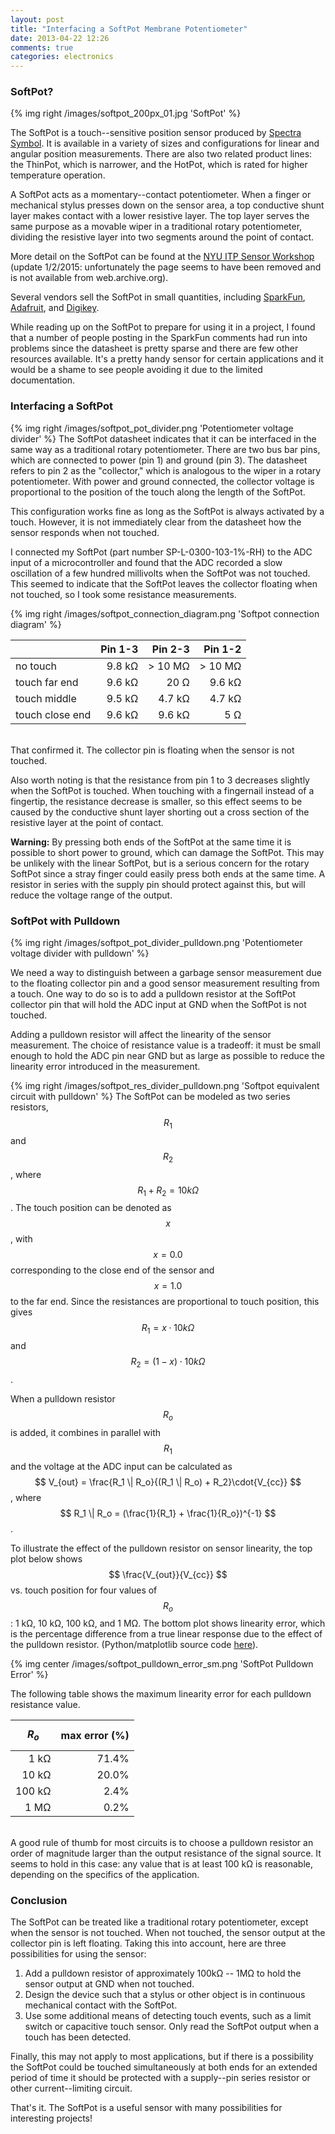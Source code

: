 ```yaml
---
layout: post
title: "Interfacing a SoftPot Membrane Potentiometer"
date: 2013-04-22 12:26
comments: true
categories: electronics
---
```


### SoftPot?
{% img right /images/softpot_200px_01.jpg 'SoftPot' %}

The SoftPot is a touch--sensitive position sensor produced by [Spectra Symbol](http://www.spectrasymbol.com/potentiometer/softpot).
It is available in a variety of sizes and configurations for linear and angular position measurements.
There are also two related product lines: the ThinPot, which is narrower, and the HotPot, which is rated for higher temperature operation.

A SoftPot acts as a momentary--contact potentiometer. 
When a finger or mechanical stylus presses down on the sensor area, a top conductive shunt layer makes contact with a lower resistive layer.
The top layer serves the same purpose as a movable wiper in a traditional rotary potentiometer, dividing the resistive layer into two segments around the point of contact. 

More detail on the SoftPot can be found at the [NYU ITP Sensor Workshop](http://itp.nyu.edu/physcomp/sensors/Reports/SoftPot)
(update 1/2/2015: unfortunately the page seems to have been removed and is not available from web.archive.org).

Several vendors sell the SoftPot in small quantities, including [SparkFun](http://www.sparkfun.com), [Adafruit](http://www.adafruit.com/), and [Digikey](http://www.digikey.com/).

While reading up on the SoftPot to prepare for using it in a project, I found that a number of people posting in the SparkFun comments had run into problems
since the datasheet is pretty sparse and there are few other resources available.
It's a pretty handy sensor for certain applications and it would be a shame to see people avoiding it due to the limited documentation.

### Interfacing a SoftPot
{% img right /images/softpot_pot_divider.png 'Potentiometer voltage divider' %}
The SoftPot datasheet indicates that it can be interfaced in the same way as a traditional rotary potentiometer.
There are two bus bar pins, which are connected to power (pin 1) and ground (pin 3). 
The datasheet refers to pin 2 as the "collector," which is analogous to the wiper in a rotary potentiometer.
With power and ground connected, the collector voltage is proportional to the position of the touch along the length of the SoftPot.

This configuration works fine as long as the SoftPot is always activated by a touch.
However, it is not immediately clear from the datasheet how the sensor responds when not touched.

I connected my SoftPot (part number SP-L-0300-103-1%-RH) to the ADC input of a microcontroller and found that the ADC recorded a slow oscillation of a few hundred millivolts when the SoftPot was not touched.
This seemed to indicate that the SoftPot leaves the collector floating when not touched, so I took some resistance measurements.

{% img right /images/softpot_connection_diagram.png 'Softpot connection diagram' %}

|                   | Pin 1-3 | Pin 2-3 | Pin 1-2 |
|:------------------|--------:|--------:|--------:| 
| no touch          | 9.8 kΩ | > 10 MΩ | > 10 MΩ | 
| touch far end     | 9.6 kΩ | 20 Ω | 9.6 kΩ | 
| touch middle      | 9.5 kΩ | 4.7 kΩ | 4.7 kΩ | 
| touch close end   | 9.6 kΩ | 9.6 kΩ | 5 Ω | 

<br>
That confirmed it. The collector pin is floating when the sensor is not touched.

Also worth noting is that the resistance from pin 1 to 3 decreases slightly when the SoftPot is touched. When touching with a fingernail instead of a fingertip, 
the resistance decrease is smaller, 
so this effect seems to be caused by the conductive shunt layer shorting out a cross section of the resistive layer at the point of contact.

**Warning:** By pressing both ends of the SoftPot at the same time it is possible to short power to ground, which can damage the SoftPot. 
This may be unlikely with the linear SoftPot, but is a serious concern for the rotary SoftPot since a stray finger could easily press both ends at the same time.
A resistor in series with the supply pin should protect against this, but will reduce the voltage range of the output.

### SoftPot with Pulldown
{% img right /images/softpot_pot_divider_pulldown.png 'Potentiometer voltage divider with pulldown' %}

We need a way to distinguish between a garbage sensor measurement due to the floating collector pin and a good sensor measurement resulting from a touch.
One way to do so is to add a pulldown resistor at the SoftPot collector pin that will hold the ADC input at GND when the SoftPot is not touched.

Adding a pulldown resistor will affect the linearity of the sensor measurement.
The choice of resistance value is a tradeoff: 
it must be small enough to hold the ADC pin near GND but as large as possible to reduce the linearity error introduced in the measurement.

{% img right /images/softpot_res_divider_pulldown.png 'Softpot equivalent circuit with pulldown' %}
The SoftPot can be modeled as two series resistors, 
$$ R_1 $$ and $$ R_2 $$, where  $$ R_1 + R_2 = 10kΩ $$.
The touch position can be denoted as $$ x $$, with $$ x = 0.0 $$ corresponding to the close end of the sensor and $$ x = 1.0 $$ to the far end.
Since the resistances are proportional to touch position, this gives $$ R_1 = x \cdot 10kΩ $$ and $$ R_2 = (1-x) \cdot 10kΩ $$.


When a pulldown resistor $$ R_o $$ is added, it combines in parallel with $$ R_1 $$ 
and the voltage at the ADC input can be calculated as 
$$ V_{out} = \frac{R_1 \| R_o}{(R_1 \| R_o) + R_2}\cdot{V_{cc}} $$,
where $$ R_1 \| R_o = (\frac{1}{R_1} + \frac{1}{R_o})^{-1} $$.

To illustrate the effect of the pulldown resistor on sensor linearity, 
the top plot below shows $$ \frac{V_{out}}{V_{cc}} $$ vs. touch position for four values of $$ R_o $$: 1&nbsp;kΩ, 10&nbsp;kΩ, 100&nbsp;kΩ, and 1&nbsp;MΩ.
The bottom plot shows linearity error, which is the percentage difference from a true linear response due to the effect of the pulldown resistor.
(Python/matplotlib source code [here](http://gist.github.com/qqrs/4107845)).

{% img center /images/softpot_pulldown_error_sm.png 'SoftPot Pulldown Error' %}

The following table shows the maximum linearity error for each pulldown resistance value. 

| $$ R_o $$  | max error (%)  
|-----------:|-----------:|
|  1 kΩ  | 71.4%
| 10 kΩ  | 20.0%
| 100 kΩ  |  2.4%
|  1 MΩ  |  0.2%

<br>
A good rule of thumb for most circuits is to choose a pulldown resistor an order of magnitude larger than the output resistance of the signal source.
It seems to hold in this case:
any value that is at least 100 kΩ is reasonable, depending on the specifics of the application.

### Conclusion
The SoftPot can be treated like a traditional rotary potentiometer, except when the sensor is not touched. 
When not touched, the sensor output at the collector pin is left floating.
Taking this into account, here are three possibilities for using the sensor:

1. Add a pulldown resistor of approximately 100kΩ -- 1MΩ to hold the sensor output at GND when not touched.
1. Design the device such that a stylus or other object is in continuous mechanical contact with the SoftPot.
1. Use some additional means of detecting touch events, such as a limit switch or capacitive touch sensor. Only read the SoftPot output when a touch has been detected.

Finally, this may not apply to most applications, but if there is a possibility the SoftPot could be touched simultaneously at both ends for an extended period of time
it should be protected with a supply--pin series resistor or other current--limiting circuit.

That's it. The SoftPot is a useful sensor with many possibilities for interesting projects!
